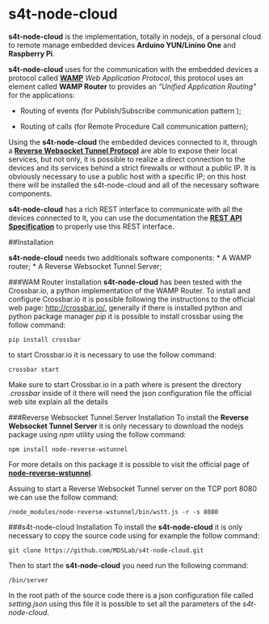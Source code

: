 # s4t-node-cloud
**s4t-node-cloud** is the implementation, totally in nodejs, of a personal cloud to remote manage embedded devices **Arduino YUN/Linino One** and **Raspberry Pi**.

**s4t-node-cloud** uses for the communication with the embedded devices a protocol called [**WAMP**](http://wamp.ws/)  *Web Application Protocol*, this protocol uses an element called **WAMP Router** to provides an *"Unified Application Routing"* for the applications:

  * Routing of events (for Publish/Subscribe communication pattern );
   
  * Routing of calls (for Remote Procedure Call communication pattern);

Using the **s4t-node-cloud** the embedded devices connected to it, through a [**Reverse Websocket Tunnel Protocol**](https://www.npmjs.com/package/node-reverse-wstunnel) are able to expose their local services, but not only, it is possible to realize a direct connection to the devices and its services behind a strict firewalls or without a public IP. It is obviously necessary to use a public host with a specific IP; on this host there will be installed the s4t-node-cloud and all of the necessary software  components.

**s4t-node-cloud** has a rich REST interface to communicate with all the devices connected to it, you can use the documentation the [**REST API Specification**](https://github.com/MDSLab/s4t-node-cloud/blob/develop/doc/rest.md) to properly use this REST interface.

##Installation

**s4t-node-cloud** needs two additionals software components:
	* A WAMP router;
	* A Reverse Websocket Tunnel Server;

###WAM Router Installation
**s4t-node-cloud** has been tested with the Crossbar.io, a python implementation of the WAMP Router. To install and configure Crossbar.io it is possible following the instructions to the official web page:
http://crossbar.io/, generally if there is installed python and python package manager *pip* it is possible to install crossbar using the follow command:

```
pip install crossbar
```

to start Crossbar.io it is necessary to use the follow command:

```
crossbar start
```
Make sure to start Crossbar.io in a path where is present the directory *.crossbar*  inside of it there will need the json configuration file the official web site explain all the details

###Reverse Websocket Tunnel Server Installation
To install the **Reverse Websocket Tunnel Server** it is only necessary to download the nodejs package using *npm* utility using the follow command:

```
npm install node-reverse-wstunnel
```
For more details on this package it is possible to visit the official page of [**node-reverse-wstunnel**](https://www.npmjs.com/package/node-reverse-wstunnel).

Assuing to start a Reverse Websocket Tunnel server on the TCP port 8080 we can use the follow command:

```
/node_modules/node-reverse-wstunnel/bin/wstt.js -r -s 8080
```

###s4t-node-cloud Installation
To install the **s4t-node-cloud** it is only necessary to copy the source code using for example the follow command:

```
git clone https://github.com/MDSLab/s4t-node-cloud.git
```

Then to start the **s4t-node-cloud** you need run the following command:

```
/bin/server
```

In the root path of the source code there is a json configuration file called *setting.json* using this file it is possible to set all the parameters of the *s4t-node-cloud*.

